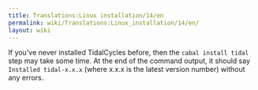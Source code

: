 ```yaml
---
title: Translations:Linux installation/14/en
permalink: wiki/Translations:Linux_installation/14/en/
layout: wiki
---
```


If you've never installed TidalCycles before, then the
`cabal install tidal` step may take some time. At the end of the command
output, it should say `Installed tidal-x.x.x` (where x.x.x is the latest
version number) without any errors.

